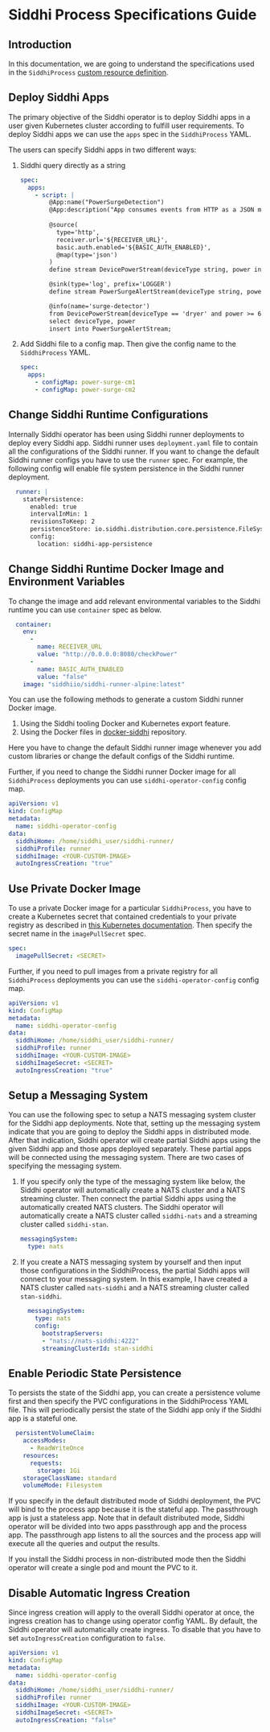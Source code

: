 Siddhi Process Specifications Guide
====================================================

## Introduction

In this documentation, we are going to understand the specifications used in the `SiddhiProcess` [custom resource definition](https://kubernetes.io/docs/concepts/extend-kubernetes/api-extension/custom-resources/).

## Deploy Siddhi Apps

The primary objective of the Siddhi operator is to deploy Siddhi apps in a user given Kubernetes cluster according to fulfill user requirements. To deploy Siddhi apps we can use the `apps` spec in the `SiddhiProcess` YAML. 

The users can specify Siddhi apps in two different ways:

1. Siddhi query directly as a string

    ```yaml
	spec:
	  apps:
	    - script: |
	        @App:name("PowerSurgeDetection")
	        @App:description("App consumes events from HTTP as a JSON message of { 'deviceType': 'dryer', 'power': 6000 } format and inserts the events into DevicePowerStream, and alerts the user if the power level is greater than or equal to 600W by printing a message in the log.")
	        
	        @source(
	          type='http',
	          receiver.url='${RECEIVER_URL}',
	          basic.auth.enabled='${BASIC_AUTH_ENABLED}',
	          @map(type='json')
	        )
	        define stream DevicePowerStream(deviceType string, power int);

	        @sink(type='log', prefix='LOGGER')  
	        define stream PowerSurgeAlertStream(deviceType string, power int); 

	        @info(name='surge-detector')  
	        from DevicePowerStream[deviceType == 'dryer' and power >= 600] 
	        select deviceType, power  
	        insert into PowerSurgeAlertStream;
    ```

1. Add Siddhi file to a config map. Then give the config name to the `SiddhiProcess` YAML.

    ```yaml
    spec:
      apps:
        - configMap: power-surge-cm1
        - configMap: power-surge-cm2
    ```

## Change Siddhi Runtime Configurations

Internally Siddhi operator has been using Siddhi runner deployments to deploy every Siddhi app. Siddhi runner uses `deployment.yaml` file to contain all the configurations of the Siddhi runner. If you want to change the default Siddhi runner configs you have to use the `runner` spec. For example, the following config will enable file system persistence in the Siddhi runner deployment.

```yaml
  runner: |
    statePersistence:
      enabled: true
      intervalInMin: 1
      revisionsToKeep: 2
      persistenceStore: io.siddhi.distribution.core.persistence.FileSystemPersistenceStore
      config:
        location: siddhi-app-persistence
```

## Change Siddhi Runtime Docker Image and Environment Variables

To change the image and add relevant environmental variables to the Siddhi runtime you can use `container` spec as below.

```yaml
  container: 
    env: 
      - 
        name: RECEIVER_URL
        value: "http://0.0.0.0:8080/checkPower"
      - 
        name: BASIC_AUTH_ENABLED
        value: "false"
    image: "siddhiio/siddhi-runner-alpine:latest"
```

You can use the following methods to generate a custom Siddhi runner Docker image.

1. Using the Siddhi tooling Docker and Kubernetes export feature.
1. Using the Docker files in [docker-siddhi](https://github.com/siddhi-io/docker-siddhi) repository.

Here you have to change the default Siddhi runner image whenever you add custom libraries or change the default configs of the Siddhi runtime.

Further, if you need to change the Siddhi runner Docker image for all `SiddhiProcess` deployments you can use `siddhi-operator-config` config map.

```yaml
apiVersion: v1
kind: ConfigMap
metadata:
  name: siddhi-operator-config
data:
  siddhiHome: /home/siddhi_user/siddhi-runner/
  siddhiProfile: runner
  siddhiImage: <YOUR-CUSTOM-IMAGE>
  autoIngressCreation: "true"
```

## Use Private Docker Image 

To use a private Docker image for a particular `SiddhiProcess`, you have to create a Kubernetes secret that contained credentials to your private registry as described in [this Kubernetes documentation](https://kubernetes.io/docs/tasks/configure-pod-container/pull-image-private-registry/). Then specify the secret name in the `imagePullSecret` spec.

```yaml
spec:
  imagePullSecret: <SECRET>
```

Further, if you need to pull images from a private registry for all `SiddhiProcess` deployments you can use the `siddhi-operator-config` config map.

```yaml
apiVersion: v1
kind: ConfigMap
metadata:
  name: siddhi-operator-config
data:
  siddhiHome: /home/siddhi_user/siddhi-runner/
  siddhiProfile: runner
  siddhiImage: <YOUR-CUSTOM-IMAGE>
  siddhiImageSecret: <SECRET>
  autoIngressCreation: "true"
```

## Setup a Messaging System

You can use the following spec to setup a NATS messaging system cluster for the Siddhi app deployments. Note that, setting up the messaging system indicate that you are going to deploy the Siddhi apps in distributed mode. After that indication, Siddhi operator will create partial Siddhi apps using the given Siddhi app and those apps deployed separately. These partial apps will be connected using the messaging system. There are two cases of specifying the messaging system.

1. If you specify only the type of the messaging system like below, the Siddhi operator will automatically create a NATS cluster and a NATS streaming cluster. Then connect the partial Siddhi apps using the automatically created NATS clusters. The Siddhi operator will automatically create a NATS cluster called `siddhi-nats` and a streaming cluster called `siddhi-stan`.

	```yaml
  	messagingSystem:
      type: nats
	```

1. If you create a NATS messaging system by yourself and then input those configurations in the SiddhiProcess, the partial Siddhi apps will connect to your messaging system. In this example, I have created a NATS cluster called `nats-siddhi` and a NATS streaming cluster called `stan-siddhi`.

	```yaml
	  messagingSystem:
	    type: nats
	    config: 
	      bootstrapServers: 
	      - "nats://nats-siddhi:4222"
	      streamingClusterId: stan-siddhi
	```

## Enable Periodic State Persistence

To persists the state of the Siddhi app, you can create a persistence volume first and then specify the PVC configurations in the SiddhiProcess YAML file. This will periodically persist the state of the Siddhi app only if the Siddhi app is a stateful one.

```yaml
  persistentVolumeClaim: 
    accessModes: 
      - ReadWriteOnce
    resources: 
      requests: 
        storage: 1Gi
    storageClassName: standard
    volumeMode: Filesystem
```

If you specify in the default distributed mode of Siddhi deployment, the PVC will bind to the process app because it is the stateful app. The passthrough app is just a stateless app. Note that in default distributed mode, Siddhi operator will be divided into two apps passthrough app and the process app. The passthrough app listens to all the sources and the process app will execute all the queries and output the results.

If you install the Siddhi process in non-distributed mode then the Siddhi operator will create a single pod and mount the PVC to it.

## Disable Automatic Ingress Creation

Since ingress creation will apply to the overall Siddhi operator at once, the ingress creation has to change using operator config YAML. By default, the Siddhi operator will automatically create ingress. To disable that you have to set `autoIngressCreation` configuration to `false`.

```yaml
apiVersion: v1
kind: ConfigMap
metadata:
  name: siddhi-operator-config
data:
  siddhiHome: /home/siddhi_user/siddhi-runner/
  siddhiProfile: runner
  siddhiImage: <YOUR-CUSTOM-IMAGE>
  siddhiImageSecret: <SECRET>
  autoIngressCreation: "false"
```

